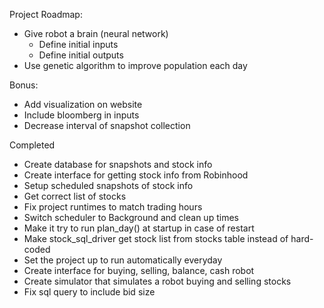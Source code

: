 Project Roadmap:
- Give robot a brain (neural network)
	- Define initial inputs
	- Define initial outputs
- Use genetic algorithm to improve population each day

Bonus:
- Add visualization on website
- Include bloomberg in inputs
- Decrease interval of snapshot collection

Completed
- Create database for snapshots and stock info
- Create interface for getting stock info from Robinhood
- Setup scheduled snapshots of stock info
- Get correct list of stocks
- Fix project runtimes to match trading hours
- Switch scheduler to Background and clean up times
- Make it try to run plan_day() at startup in case of restart
- Make stock_sql_driver get stock list from stocks table instead of hard-coded
- Set the project up to run automatically everyday
- Create interface for buying, selling, balance, cash robot
- Create simulator that simulates a robot buying and selling stocks
- Fix sql query to include bid size
